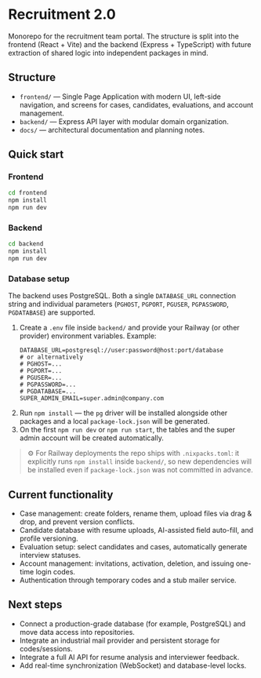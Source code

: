 # Recruitment 2.0

Monorepo for the recruitment team portal. The structure is split into the frontend (React + Vite) and the backend (Express + TypeScript) with future extraction of shared logic into independent packages in mind.

## Structure

- `frontend/` — Single Page Application with modern UI, left-side navigation, and screens for cases, candidates, evaluations, and account management.
- `backend/` — Express API layer with modular domain organization.
- `docs/` — architectural documentation and planning notes.

## Quick start

### Frontend

```bash
cd frontend
npm install
npm run dev
```

### Backend

```bash
cd backend
npm install
npm run dev
```

### Database setup

The backend uses PostgreSQL. Both a single `DATABASE_URL` connection string and individual parameters (`PGHOST`, `PGPORT`, `PGUSER`, `PGPASSWORD`, `PGDATABASE`) are supported.

1. Create a `.env` file inside `backend/` and provide your Railway (or other provider) environment variables. Example:
   ```dotenv
   DATABASE_URL=postgresql://user:password@host:port/database
   # or alternatively
   # PGHOST=...
   # PGPORT=...
   # PGUSER=...
   # PGPASSWORD=...
   # PGDATABASE=...
   SUPER_ADMIN_EMAIL=super.admin@company.com
   ```
2. Run `npm install` — the `pg` driver will be installed alongside other packages and a local `package-lock.json` will be generated.
3. On the first `npm run dev` or `npm run start`, the tables and the super admin account will be created automatically.

> ⚙️ For Railway deployments the repo ships with `.nixpacks.toml`: it explicitly runs `npm install` inside `backend/`, so new dependencies will be installed even if `package-lock.json` was not committed in advance.

## Current functionality

- Case management: create folders, rename them, upload files via drag & drop, and prevent version conflicts.
- Candidate database with resume uploads, AI-assisted field auto-fill, and profile versioning.
- Evaluation setup: select candidates and cases, automatically generate interview statuses.
- Account management: invitations, activation, deletion, and issuing one-time login codes.
- Authentication through temporary codes and a stub mailer service.

## Next steps

- Connect a production-grade database (for example, PostgreSQL) and move data access into repositories.
- Integrate an industrial mail provider and persistent storage for codes/sessions.
- Integrate a full AI API for resume analysis and interviewer feedback.
- Add real-time synchronization (WebSocket) and database-level locks.
